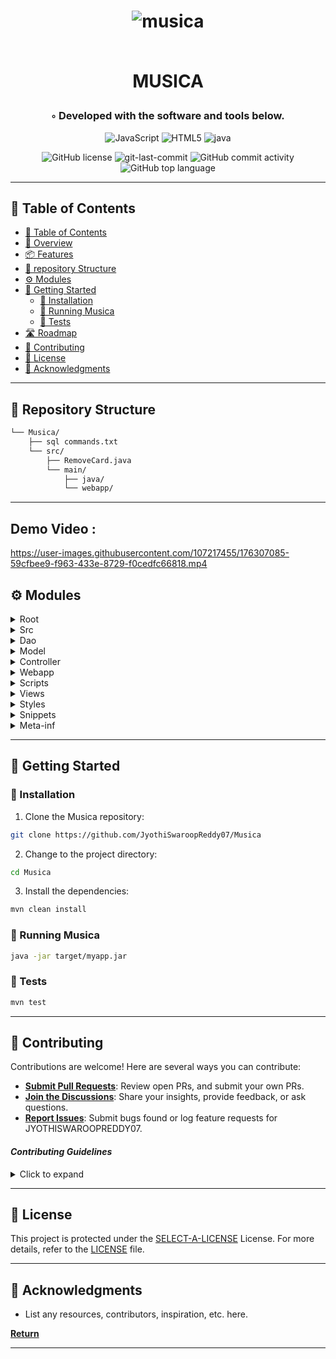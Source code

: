 <div align="center">
<h1 align="center">
    
![musica](https://github.com/JyothiSwaroopReddy07/Musica/assets/107217455/f669dfb4-4a08-4965-b992-0700db002836)

<br>MUSICA</h1>

<h3>◦ Developed with the software and tools below.</h3>

<p align="center">
<img src="https://img.shields.io/badge/JavaScript-F7DF1E.svg?style=flat-square&logo=JavaScript&logoColor=black" alt="JavaScript" />
<img src="https://img.shields.io/badge/HTML5-E34F26.svg?style=flat-square&logo=HTML5&logoColor=white" alt="HTML5" />
<img src="https://img.shields.io/badge/java-%23ED8B00.svg?style=flat-square&logo=openjdk&logoColor=white" alt="java" />
</p>
<img src="https://img.shields.io/github/license/JyothiSwaroopReddy07/Musica?style=flat-square&color=5D6D7E" alt="GitHub license" />
<img src="https://img.shields.io/github/last-commit/JyothiSwaroopReddy07/Musica?style=flat-square&color=5D6D7E" alt="git-last-commit" />
<img src="https://img.shields.io/github/commit-activity/m/JyothiSwaroopReddy07/Musica?style=flat-square&color=5D6D7E" alt="GitHub commit activity" />
<img src="https://img.shields.io/github/languages/top/JyothiSwaroopReddy07/Musica?style=flat-square&color=5D6D7E" alt="GitHub top language" />
</div>

---

## 📖 Table of Contents
- [📖 Table of Contents](#-table-of-contents)
- [📍 Overview](#-overview)
- [📦 Features](#-features)
- [📂 repository Structure](#-repository-structure)
- [⚙️ Modules](#modules)
- [🚀 Getting Started](#-getting-started)
    - [🔧 Installation](#-installation)
    - [🤖 Running Musica](#-running-Musica)
    - [🧪 Tests](#-tests)
- [🛣 Roadmap](#-roadmap)
- [🤝 Contributing](#-contributing)
- [📄 License](#-license)
- [👏 Acknowledgments](#-acknowledgments)

---



## 📂 Repository Structure

```sh
└── Musica/
    ├── sql commands.txt
    └── src/
        ├── RemoveCard.java
        └── main/
            ├── java/
            └── webapp/

```

---

## Demo Video :

https://user-images.githubusercontent.com/107217455/176307085-59cfbee9-f963-433e-8729-f0cedfc66818.mp4


## ⚙️ Modules

<details closed><summary>Root</summary>

| File                                                                                          | Summary                   |
| ---                                                                                           | ---                       |
| [sql commands.txt](https://github.com/JyothiSwaroopReddy07/Musica/blob/main/sql commands.txt) | HTTPStatus Exception: 429 |

</details>

<details closed><summary>Src</summary>

| File                                                                                            | Summary                   |
| ---                                                                                             | ---                       |
| [RemoveCard.java](https://github.com/JyothiSwaroopReddy07/Musica/blob/main/src/RemoveCard.java) | HTTPStatus Exception: 429 |

</details>

<details closed><summary>Dao</summary>

| File                                                                                                                              | Summary                   |
| ---                                                                                                                               | ---                       |
| [Cartdbdao.java](https://github.com/JyothiSwaroopReddy07/Musica/blob/main/src/main/java/com/musica/db/dao/Cartdbdao.java)         | HTTPStatus Exception: 429 |
| [Paymentsdbdao.java](https://github.com/JyothiSwaroopReddy07/Musica/blob/main/src/main/java/com/musica/db/dao/Paymentsdbdao.java) | HTTPStatus Exception: 429 |
| [Productsdbdao.java](https://github.com/JyothiSwaroopReddy07/Musica/blob/main/src/main/java/com/musica/db/dao/Productsdbdao.java) | HTTPStatus Exception: 429 |
| [Userdbdao.java](https://github.com/JyothiSwaroopReddy07/Musica/blob/main/src/main/java/com/musica/db/dao/Userdbdao.java)         | HTTPStatus Exception: 429 |

</details>

<details closed><summary>Model</summary>

| File                                                                                                                     | Summary                   |
| ---                                                                                                                      | ---                       |
| [Product.java](https://github.com/JyothiSwaroopReddy07/Musica/blob/main/src/main/java/com/musica/web/model/Product.java) | HTTPStatus Exception: 429 |
| [Cart.java](https://github.com/JyothiSwaroopReddy07/Musica/blob/main/src/main/java/com/musica/web/model/Cart.java)       | HTTPStatus Exception: 429 |
| [Card.java](https://github.com/JyothiSwaroopReddy07/Musica/blob/main/src/main/java/com/musica/web/model/Card.java)       | HTTPStatus Exception: 429 |
| [User.java](https://github.com/JyothiSwaroopReddy07/Musica/blob/main/src/main/java/com/musica/web/model/User.java)       | HTTPStatus Exception: 429 |

</details>

<details closed><summary>Controller</summary>

| File                                                                                                                                          | Summary                   |
| ---                                                                                                                                           | ---                       |
| [LogoutServlet.java](https://github.com/JyothiSwaroopReddy07/Musica/blob/main/src/main/java/com/musica/web/controller/LogoutServlet.java)     | HTTPStatus Exception: 429 |
| [CartServlet.java](https://github.com/JyothiSwaroopReddy07/Musica/blob/main/src/main/java/com/musica/web/controller/CartServlet.java)         | HTTPStatus Exception: 429 |
| [CardServlet.java](https://github.com/JyothiSwaroopReddy07/Musica/blob/main/src/main/java/com/musica/web/controller/CardServlet.java)         | HTTPStatus Exception: 429 |
| [LoginServlet.java](https://github.com/JyothiSwaroopReddy07/Musica/blob/main/src/main/java/com/musica/web/controller/LoginServlet.java)       | HTTPStatus Exception: 429 |
| [RemoveACartItem.java](https://github.com/JyothiSwaroopReddy07/Musica/blob/main/src/main/java/com/musica/web/controller/RemoveACartItem.java) | HTTPStatus Exception: 429 |
| [RemoveCard.java](https://github.com/JyothiSwaroopReddy07/Musica/blob/main/src/main/java/com/musica/web/controller/RemoveCard.java)           | HTTPStatus Exception: 429 |
| [RegisterServlet.java](https://github.com/JyothiSwaroopReddy07/Musica/blob/main/src/main/java/com/musica/web/controller/RegisterServlet.java) | HTTPStatus Exception: 429 |

</details>

<details closed><summary>Webapp</summary>

| File                                                                                            | Summary                   |
| ---                                                                                             | ---                       |
| [index.jsp](https://github.com/JyothiSwaroopReddy07/Musica/blob/main/src/main/webapp/index.jsp) | HTTPStatus Exception: 429 |

</details>

<details closed><summary>Scripts</summary>

| File                                                                                                        | Summary                   |
| ---                                                                                                         | ---                       |
| [payment.js](https://github.com/JyothiSwaroopReddy07/Musica/blob/main/src/main/webapp/scripts/payment.js)   | HTTPStatus Exception: 429 |
| [cart.js](https://github.com/JyothiSwaroopReddy07/Musica/blob/main/src/main/webapp/scripts/cart.js)         | HTTPStatus Exception: 429 |
| [home.js](https://github.com/JyothiSwaroopReddy07/Musica/blob/main/src/main/webapp/scripts/home.js)         | HTTPStatus Exception: 429 |
| [login.js](https://github.com/JyothiSwaroopReddy07/Musica/blob/main/src/main/webapp/scripts/login.js)       | HTTPStatus Exception: 429 |
| [shop.js](https://github.com/JyothiSwaroopReddy07/Musica/blob/main/src/main/webapp/scripts/shop.js)         | HTTPStatus Exception: 429 |
| [register.js](https://github.com/JyothiSwaroopReddy07/Musica/blob/main/src/main/webapp/scripts/register.js) | HTTPStatus Exception: 429 |

</details>

<details closed><summary>Views</summary>

| File                                                                                                                            | Summary                   |
| ---                                                                                                                             | ---                       |
| [payment_successful.jsp](https://github.com/JyothiSwaroopReddy07/Musica/blob/main/src/main/webapp/views/payment_successful.jsp) | HTTPStatus Exception: 429 |
| [shop.jsp](https://github.com/JyothiSwaroopReddy07/Musica/blob/main/src/main/webapp/views/shop.jsp)                             | HTTPStatus Exception: 429 |
| [register.jsp](https://github.com/JyothiSwaroopReddy07/Musica/blob/main/src/main/webapp/views/register.jsp)                     | HTTPStatus Exception: 429 |
| [unauth-shop.jsp](https://github.com/JyothiSwaroopReddy07/Musica/blob/main/src/main/webapp/views/unauth-shop.jsp)               | HTTPStatus Exception: 429 |
| [register_success.jsp](https://github.com/JyothiSwaroopReddy07/Musica/blob/main/src/main/webapp/views/register_success.jsp)     | HTTPStatus Exception: 429 |
| [login.jsp](https://github.com/JyothiSwaroopReddy07/Musica/blob/main/src/main/webapp/views/login.jsp)                           | HTTPStatus Exception: 429 |
| [index.jsp](https://github.com/JyothiSwaroopReddy07/Musica/blob/main/src/main/webapp/views/index.jsp)                           | HTTPStatus Exception: 429 |
| [cart.jsp](https://github.com/JyothiSwaroopReddy07/Musica/blob/main/src/main/webapp/views/cart.jsp)                             | HTTPStatus Exception: 429 |
| [payment.jsp](https://github.com/JyothiSwaroopReddy07/Musica/blob/main/src/main/webapp/views/payment.jsp)                       | HTTPStatus Exception: 429 |
| [home.jsp](https://github.com/JyothiSwaroopReddy07/Musica/blob/main/src/main/webapp/views/home.jsp)                             | HTTPStatus Exception: 429 |

</details>

<details closed><summary>Styles</summary>

| File                                                                                                       | Summary                   |
| ---                                                                                                        | ---                       |
| [payment.css](https://github.com/JyothiSwaroopReddy07/Musica/blob/main/src/main/webapp/styles/payment.css) | HTTPStatus Exception: 429 |
| [home.css](https://github.com/JyothiSwaroopReddy07/Musica/blob/main/src/main/webapp/styles/home.css)       | HTTPStatus Exception: 429 |
| [cart.css](https://github.com/JyothiSwaroopReddy07/Musica/blob/main/src/main/webapp/styles/cart.css)       | HTTPStatus Exception: 429 |
| [auth.css](https://github.com/JyothiSwaroopReddy07/Musica/blob/main/src/main/webapp/styles/auth.css)       | HTTPStatus Exception: 429 |
| [shop.css](https://github.com/JyothiSwaroopReddy07/Musica/blob/main/src/main/webapp/styles/shop.css)       | HTTPStatus Exception: 429 |

</details>

<details closed><summary>Snippets</summary>

| File                                                                                                                 | Summary                   |
| ---                                                                                                                  | ---                       |
| [newsletter.html](https://github.com/JyothiSwaroopReddy07/Musica/blob/main/src/main/webapp/snippets/newsletter.html) | HTTPStatus Exception: 429 |
| [deals.jsp](https://github.com/JyothiSwaroopReddy07/Musica/blob/main/src/main/webapp/snippets/deals.jsp)             | HTTPStatus Exception: 429 |
| [about.html](https://github.com/JyothiSwaroopReddy07/Musica/blob/main/src/main/webapp/snippets/about.html)           | HTTPStatus Exception: 429 |
| [dotd.html](https://github.com/JyothiSwaroopReddy07/Musica/blob/main/src/main/webapp/snippets/dotd.html)             | HTTPStatus Exception: 429 |
| [product.jsp](https://github.com/JyothiSwaroopReddy07/Musica/blob/main/src/main/webapp/snippets/product.jsp)         | HTTPStatus Exception: 429 |
| [nav.html](https://github.com/JyothiSwaroopReddy07/Musica/blob/main/src/main/webapp/snippets/nav.html)               | HTTPStatus Exception: 429 |
| [footer.html](https://github.com/JyothiSwaroopReddy07/Musica/blob/main/src/main/webapp/snippets/footer.html)         | HTTPStatus Exception: 429 |
| [unauth-nav.html](https://github.com/JyothiSwaroopReddy07/Musica/blob/main/src/main/webapp/snippets/unauth-nav.html) | HTTPStatus Exception: 429 |

</details>

<details closed><summary>Meta-inf</summary>

| File                                                                                                         | Summary                   |
| ---                                                                                                          | ---                       |
| [MANIFEST.MF](https://github.com/JyothiSwaroopReddy07/Musica/blob/main/src/main/webapp/META-INF/MANIFEST.MF) | HTTPStatus Exception: 429 |

</details>

---

## 🚀 Getting Started


### 🔧 Installation

1. Clone the Musica repository:
```sh
git clone https://github.com/JyothiSwaroopReddy07/Musica
```

2. Change to the project directory:
```sh
cd Musica
```

3. Install the dependencies:
```sh
mvn clean install
```

### 🤖 Running Musica

```sh
java -jar target/myapp.jar
```

### 🧪 Tests
```sh
mvn test
```

---


## 🤝 Contributing

Contributions are welcome! Here are several ways you can contribute:

- **[Submit Pull Requests](https://github.com/JyothiSwaroopReddy07/Musica/blob/main/CONTRIBUTING.md)**: Review open PRs, and submit your own PRs.
- **[Join the Discussions](https://github.com/JyothiSwaroopReddy07/Musica/discussions)**: Share your insights, provide feedback, or ask questions.
- **[Report Issues](https://github.com/JyothiSwaroopReddy07/Musica/issues)**: Submit bugs found or log feature requests for JYOTHISWAROOPREDDY07.

#### *Contributing Guidelines*

<details closed>
<summary>Click to expand</summary>

1. **Fork the Repository**: Start by forking the project repository to your GitHub account.
2. **Clone Locally**: Clone the forked repository to your local machine using a Git client.
   ```sh
   git clone <your-forked-repo-url>
   ```
3. **Create a New Branch**: Always work on a new branch, giving it a descriptive name.
   ```sh
   git checkout -b new-feature-x
   ```
4. **Make Your Changes**: Develop and test your changes locally.
5. **Commit Your Changes**: Commit with a clear and concise message describing your updates.
   ```sh
   git commit -m 'Implemented new feature x.'
   ```
6. **Push to GitHub**: Push the changes to your forked repository.
   ```sh
   git push origin new-feature-x
   ```
7. **Submit a Pull Request**: Create a PR against the original project repository. Clearly describe the changes and their motivations.

Once your PR is reviewed and approved, it will be merged into the main branch.

</details>

---

## 📄 License


This project is protected under the [SELECT-A-LICENSE](https://choosealicense.com/licenses) License. For more details, refer to the [LICENSE](https://choosealicense.com/licenses/) file.

---

## 👏 Acknowledgments

- List any resources, contributors, inspiration, etc. here.

[**Return**](#Top)

---


